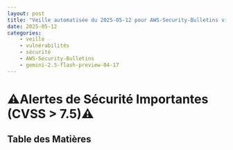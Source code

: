 ```yaml
---
layout: post
title: "Veille automatisée du 2025-05-12 pour AWS-Security-Bulletins via Gemini gemini-2.5-flash-preview-04-17"
date: 2025-05-12
categories:
    - veille
    - vulnérabilités
    - sécurité
    - AWS-Security-Bulletins
    - gemini-2.5-flash-preview-04-17
---
```

# ⚠️Alertes de Sécurité Importantes (CVSS > 7.5)⚠️
<!-- Place an emoji and the titles of articles with a CVSS score above 7.5 here. As no CVSS is available in the feed, this section remains empty -->

## Table des Matières
<!-- Place the table of contents here. As no articles matched the date criteria, the table of contents is empty -->

<!-- Individual article sections would go here, but none match the date criteria -->